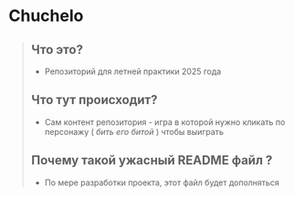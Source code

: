# Chuchelo
>
> ## Что это?
> * Репозиторий для летней практики 2025 года
> ## Что тут происходит?
> * Сам контент репозитория - игра в которой нужно кликать по персонажу ( *бить его битой* ) чтобы выиграть
> ## Почему такой ужасный README файл ?
> * По мере разработки проекта, этот файл будет дополняться
